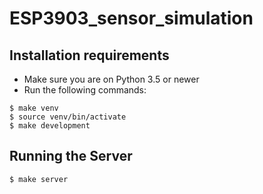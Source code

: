# ESP3903_sensor_simulation

## Installation requirements
- Make sure you are on Python 3.5 or newer
- Run the following commands:
```
$ make venv
$ source venv/bin/activate
$ make development
```

## Running the Server
```
$ make server
```
